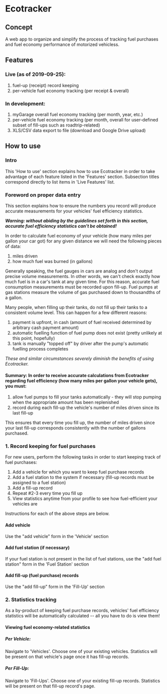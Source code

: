 # Ecotracker


## Concept

A web app to organize and simplify the process of tracking fuel purchases and fuel economy performance of motorized vehicless.


## Features

### Live (as of 2019-09-25):
1. fuel-up (receipt) record keeping
2. per-vehicle fuel economy tracking (per receipt & overall)

### In development:
1. myGarage overall fuel economy tracking (per month, year, etc.)
2. per-vehicle fuel economy tracking (per month, overall for user-defined subset of fill-ups such as roadtrip-related)
3. XLS/CSV data export to file (download and Google Drive upload)


## How to use

### Intro

This 'How to use' section explains how to use Ecotracker in order to take advantage of each feature listed in the 'Features' section. Subsection titles correspond directly to list items in 'Live Features' list.

### Foreword on proper data entry

This section explains how to ensure the numbers you record will produce accurate measurements for your vehicles' fuel efficiency statistics.

***Warning: without abiding by the guidelines set forth in this section, accurate fuel efficiency statistics can't be obtained!***

In order to calculate fuel economy of your vehicle (how many miles per gallon your car got) for any given distance we will need the following pieces of data:
1. miles driven
2. how much fuel was burned (in gallons)

Generally speaking, the fuel gauges in cars are analog and don't output precise volume measurements. In other words, we can't check exactly how much fuel is in a car's tank at any given time. For this reason, accurate fuel consumption measurements must be recorded upon fill-up. Fuel pumps at gas stations measure the volume of gas purchased down to thousandths of a gallon.

Many people, when filling up their tanks, do not fill up their tanks to a consistent volume level. This can happen for a few different reasons:
1. payment is upfront, in cash (amount of fuel received determined by arbitrary cash payment amount)
2. automatic fuelling function of fuel pump does not exist (pretty unlikely at this point, hopefully)
3. tank is manually "topped off" by driver after the pump's automatic fuelling process completes

*These and similar circumstances severely diminish the benefits of using Ecotracker.*

#### **Summary:** In order to receive accurate calculations from Ecotracker regarding fuel efficiency (how many miles per gallon your vehicle gets), you must:
1. allow fuel pumps to fill your tanks automatically - they will stop pumping when the appropriate amount has been replenished
2. record during each fill-up the vehicle's number of miles driven since its last fill-up

This ensures that every time you fill up, the number of miles driven since your last fill-up corresponds consistently with the number of gallons purchased.

### 1. Record keeping for fuel purchases

For new users, perform the following tasks in order to start keeping track of fuel purchases:
1. Add a vehicle for which you want to keep fuel purchase records
2. Add a fuel station to the system if necessary (fill-up records must be assigned to a fuel station)
3. Add a fill-up record
4. Repeat #2-3 every time you fill up
5. View statistics anytime from your profile to see how fuel-efficient your vehicles are

Instructions for each of the above steps are below.

#### Add vehicle
Use the "add vehicle" form in the 'Vehicle' section

#### Add fuel station (if necessary)
If your fuel station is not present in the list of fuel stations, use the "add fuel station" form in the 'Fuel Station' section

#### Add fill-up (fuel purchase) records
Use the "add fill-up" form in the 'Fill-Up' section

### 2. Statistics tracking

As a by-product of keeping fuel purchase records, vehicles' fuel efficiency statistics will be automatically calculated -- all you have to do is view them!

#### Viewing fuel economy-related statistics

##### Per Vehicle:
Navigate to 'Vehicles'. Choose one of your existing vehicles. Statistics will be present on that vehicle's page once it has fill-up records.

##### Per Fill-Up:
Navigate to 'Fill-Ups'. Choose one of your existing fill-up records. Statistics will be present on that fill-up record's page.
